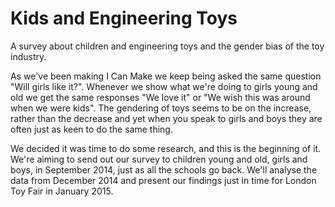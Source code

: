 Kids and Engineering Toys
====================

A survey about children and engineering toys and the gender bias of the toy industry.

As we've been making I Can Make we keep being asked the same question "Will girls like it?". Whenever we show what we're doing to girls young and old we get the same responses "We love it" or "We wish this was around when we were kids". The gendering of toys seems to be on the increase, rather than the decrease and yet when you speak to girls and boys they are often just as keen to do the same thing.

We decided it was time to do some research, and this is the beginning of it. We're aiming to send out our survey to children young and old, girls and boys, in September 2014, just as all the schools go back. We'll analyse the data from December 2014 and present our findings just in time for London Toy Fair in January 2015.


